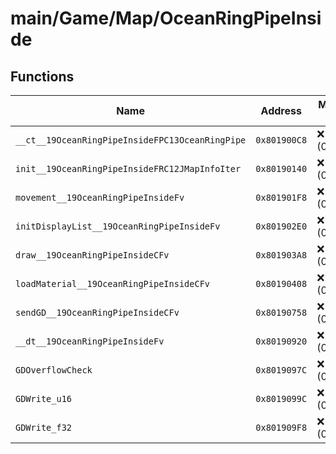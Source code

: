 # main/Game/Map/OceanRingPipeInside

## Functions

| Name | Address | Match % |
|------|---------|---------|
| `__ct__19OceanRingPipeInsideFPC13OceanRingPipe` | `0x801900C8` | :x: (0.0%) |
| `init__19OceanRingPipeInsideFRC12JMapInfoIter` | `0x80190140` | :x: (0.0%) |
| `movement__19OceanRingPipeInsideFv` | `0x801901F8` | :x: (0.0%) |
| `initDisplayList__19OceanRingPipeInsideFv` | `0x801902E0` | :x: (0.0%) |
| `draw__19OceanRingPipeInsideCFv` | `0x801903A8` | :x: (0.0%) |
| `loadMaterial__19OceanRingPipeInsideCFv` | `0x80190408` | :x: (0.0%) |
| `sendGD__19OceanRingPipeInsideCFv` | `0x80190758` | :x: (0.0%) |
| `__dt__19OceanRingPipeInsideFv` | `0x80190920` | :x: (0.0%) |
| `GDOverflowCheck` | `0x8019097C` | :x: (0.0%) |
| `GDWrite_u16` | `0x8019099C` | :x: (0.0%) |
| `GDWrite_f32` | `0x801909F8` | :x: (0.0%) |
